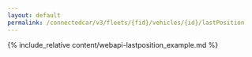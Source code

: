 ```yaml
---
layout: default
permalink: /connectedcar/v3/fleets/{fid}/vehicles/{id}/lastPosition
---
```

{% include_relative content/webapi-lastposition_example.md %}